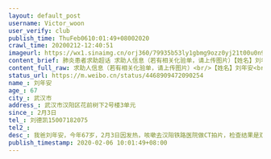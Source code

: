 ```yaml
---
layout: default_post
username: Victor_woon
user_verify: club
publish_time: ThuFeb0610:01:49+08002020
crawl_time: 20200212-12:40:51
imageurl: https://wx1.sinaimg.cn/orj360/79935b53ly1gbmg9ozz0yj21t00u0n9b.jpg
content_brief: 肺炎患者求助超话 求助人信息（若有相关化验单，请上传图片）【姓名】刘年安【年龄】67【所在城市】武汉市【所在小区、社区】武汉市汉阳区花前树下2号楼3单元【患病时间】2月3日【联系方式】刘德凯15007182075【其他紧急联系人】【病情描述】我爸刘年安，今年67岁，2月3日因发热，咳嗽去 ...全文
content_full_raw: 求助人信息（若有相关化验单，请上传图片）<br/>【姓名】刘年安<br/>【年龄】67<br/>【所在城市】武汉市<br/>【所在小区、社区】武汉市汉阳区花前树下2号楼3单元<br/>【患病时间】2月3日<br/>【联系方式】刘德凯15007182075<br/>【其他紧急联系人】<br/>【病情描述】<br/>我爸刘年安，今年67岁，2月3日因发热，咳嗽去汉阳铁路医院做CT拍片，检查结果是双肺纹理稍多模糊，双肺散在斑片状磨玻璃影，边界模糊。诊断意见:双肺感染性病变。<br/>由于爸爸幼儿时患有严重的强直性脊髓炎，胸椎后弓呈驼背畸形，由于心脏和肺部长期受胸骨挤压，肺部缩小，呼吸不通畅，2009年汉阳区残联审核鉴定为三等残疾人，爸爸目前病情危急，他比一般的患者呼吸更加困难，加之他有高血压，冠心病等基础病，急需住院治疗，对这位残疾特殊病人，开通救护渠道，尽快安排爸爸入院治疗，让他有及时治疗的机会，救救他吧，跪求了，谢谢！
status_url: https://m.weibo.cn/status/4468909472090254
name_: 刘年安
age_: 67
city_: 武汉市
address_: 武汉市汉阳区花前树下2号楼3单元
since_: 2月3日
tel_: 刘德凯15007182075
tel2_: 
desc_: 我爸刘年安，今年67岁，2月3日因发热，咳嗽去汉阳铁路医院做CT拍片，检查结果是双肺纹理稍多模糊，双肺散在斑片状磨玻璃影，边界模糊。诊断意见双肺感染性病变。由于爸爸幼儿时患有严重的强直性脊髓炎，胸椎后弓呈驼背畸形，由于心脏和肺部长期受胸骨挤压，肺部缩小，呼吸不通畅，2009年汉阳区残联审核鉴定为三等残疾人，爸爸目前病情危急，他比一般的患者呼吸更加困难，加之他有高血压，冠心病等基础病，急需住院治疗，对这位残疾特殊病人，开通救护渠道，尽快安排爸爸入院治疗，让他有及时治疗的机会，救救他吧，跪求了，谢谢！
publish_timestamp: 2020-02-06 10:01:49+08:00
---
```

